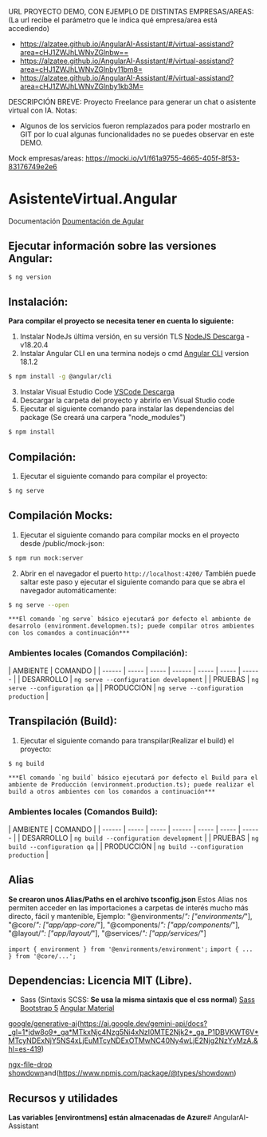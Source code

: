 URL PROYECTO DEMO, CON EJEMPLO DE DISTINTAS EMPRESAS/AREAS:
(La url recibe el parámetro que le indica qué empresa/area está accediendo)
- https://alzatee.github.io/AngularAI-Assistant/#/virtual-assistand?area=cHJ1ZWJhLWNvZGlnbw==
- https://alzatee.github.io/AngularAI-Assistant/#/virtual-assistand?area=cHJ1ZWJhLWNvZGlnby11bm8=
- https://alzatee.github.io/AngularAI-Assistant/#/virtual-assistand?area=cHJ1ZWJhLWNvZGlnby1kb3M=

DESCRIPCIÓN BREVE: Proyecto Freelance para generar un chat o asistente virtual con IA.
Notas: 
- Algunos de los servicios fueron remplazados para poder mostrarlo en GIT por lo cual algunas funcionalidades no se puedes observar en este DEMO.

Mock empresas/areas:
https://mocki.io/v1/f61a9755-4665-405f-8f53-83176749e2e6

# AsistenteVirtual.Angular
Documentación [Doumentación de Agular](https://angular.io/docs)


## Ejecutar información sobre las versiones Angular:
````sh
$ ng version
````


## Instalación:
**Para compilar el proyecto se necesita tener en cuenta lo siguiente:**

1. Instalar NodeJs última versión, en su versión TLS [NodeJS Descarga](https://angular.io/docs) - v18.20.4
2. Instalar Angular CLI en una termina nodejs o cmd [Angular CLI](https://github.com/angular/angular-cli) version 18.1.2
````sh
$ npm install -g @angular/cli
````
3. Instalar Visual Estudio Code [VSCode Descarga](https://code.visualstudio.com/)
4. Descargar la carpeta del proyecto y abrirlo en Visual Studio code
5. Ejecutar el siguiente comando para instalar las dependencias del package (Se creará una carpera "node_modules")
````sh
$ npm install
````


## Compilación:
1. Ejecutar el siguiente comando para compilar el proyecto:
````sh
$ ng serve
````

## Compilación Mocks:
1. Ejecutar el siguiente comando para compilar mocks en el proyecto desde /public/mock-json:
````sh
$ npm run mock:server
````

2. Abrir en el navegador el puerto `http://localhost:4200/`
También puede saltar este paso y ejecutar el siguiente comando para que se abra el navegador automáticamente:
````sh
$ ng serve --open
````
	***El comando `ng serve` básico ejecutará por defecto el ambiente de desarrolo (environment.developmen.ts); puede compilar otros ambientes con los comandos a continuación***
### Ambientes locales (Comandos Compilación):
| AMBIENTE | COMANDO |
| ------ | ----- | ----- | ------ | ----- | ----- | ------ |
| DESARROLLO     | `ng serve --configuration development`  |
| PRUEBAS        | `ng serve --configuration qa`           |
| PRODUCCIÓN     | `ng serve --configuration production`   |


## Transpilación (Build):
1. Ejecutar el siguiente comando para transpilar(Realizar el build) el proyecto:
````sh
$ ng build
````
	***El comando `ng build` básico ejecutará por defecto el Build para el ambiente de Producción (environment.production.ts); puede realizar el build a otros ambientes con los comandos a continuación***
### Ambientes locales (Comandos Build):
| AMBIENTE | COMANDO |
| ------ | ----- | ----- | ------ | ----- | ----- | ------ |
| DESARROLLO     | `ng build --configuration development`  |
| PRUEBAS        | `ng build --configuration qa`           |
| PRODUCCIÓN     | `ng build --configuration production`   |


## Alias
**Se crearon unos Alias/Paths en el archivo tsconfig.json**
Estos Alias nos permiten acceder en las importaciones a carpetas de interés mucho más directo, fácil y mantenible, Ejemplo:
"@environments/*": ["environments/*"],
"@core/*": ["app/app-core/*"],
"@components/*": ["app/components/*"],
"@layout/*": ["app/layout/*"],
"@services/*": ["app/services/*"]

`import { environment } from '@environments/environment';`
`import { ... } from '@core/...';`

## Dependencias: Licencia MIT (Libre).
- Sass (Sintaxis SCSS: **Se usa la misma sintaxis que el css normal**)
[Sass](https://sass-lang.com/documentation)
[Bootstrap 5](https://getbootstrap.com/docs/5.0/getting-started/introduction/)
[Angular Material](https://material.angular.io/)

[google/generative-ai](https://aistudio.google.com/)(https://ai.google.dev/gemini-api/docs?_gl=1*jdw8o9*_ga*MTkxNjc4Nzg5Ni4xNzI0MTE2Njk2*_ga_P1DBVKWT6V*MTcyNDExNjY5NS4xLjEuMTcyNDExOTMwNC40Ny4wLjE2Njg2NzYyMzA.&hl=es-419)

[ngx-file-drop](https://www.npmjs.com/package/ngx-file-drop)
[showdown](https://www.npmjs.com/package/showdown)and(https://www.npmjs.com/package/@types/showdown)

## Recursos y utilidades
**Las variables [environtmens] están almacenadas de Azure**# AngularAI-Assistant
